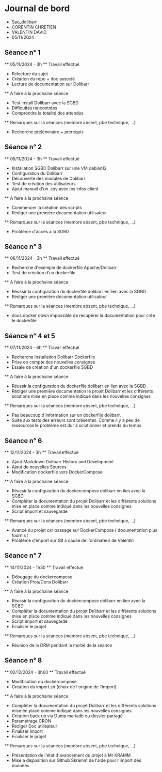 # Journal de bord

* Sae_dolibarr
* CORENTIN CHRETIEN
* VALENTIN DAVID
* 05/11/2024


## Séance n° 1

** 05/11/2024 - 3h
** Travail effectué
* Relecture du sujet
* Création du repo + doc associé
* Lecture de documentation sur Dolibarr
  
** A faire à la prochaine séance
* Test install Dolibarr avec la SGBD
* Difficultés rencontrées
* Comprendre la totalité des attendus
  
** Remarques sur la séances (membre absent, pbe technique, ...)
* Recherche préléminaire + prérequis


## Séance n° 2

** 05/11/2024 - 3h
** Travail effectué
* Installation SGBD Dolibarr sur une VM debian12
* Configuration du Dolibarr
* Découverte des modules de Dolibarr
* Test de création des utilisateurs
* Ajout manuel d'un .csv avec les infos client 
  
** A faire à la prochaine séance
* Commencer la création des scripts
* Rédiger une première documentation utilisateur
  
** Remarques sur la séances (membre absent, pbe technique, ...)
* Problème d'accès à la SGBD

  
## Séance n° 3

** 06/11/2024 - 3h
** Travail effectué
* Recherche d'exemple de dockerfile Apache/Dolibarr
* Test de création d'un dockerfile

** A faire à la prochaine séance
* Réussir la configuration du dockerfile dolibarr en lien avec la SGBD
* Rédiger une première documentation utilisateur
  
** Remarques sur la séances (membre absent, pbe technique, ...)
* docs.docker down impossible de récupérer la documentation pour crée le dockerfile


## Séance n° 4 et 5

** 07/11/2024 - 6h
** Travail effectué
* Recherche Installation Dolibarr Dockerfile
* Prise en compte des nouvelles consignes
* Essaie de création d'un dockerfile SGBD

** A faire à la prochaine séance
* Réussir la configuration du dockerfile dolibarr en lien avec la SGBD
* Rédiger une première documentation le projet Dolibarr et les différents solutions mise en place comme indiqué dans les nouvelles consignes
  
** Remarques sur la séances (membre absent, pbe technique, ...)
* Pas beaucoup d'information sur un dockerfile dolibarr.
* Suite aux tests des erreurs sont présentes. Comme il y a peu de ressources le problème est dur à solutionner et prends du temps.


## Séance n° 6

** 12/11/2024 - 3h
** Travail effectué
* Ajout Markdown Dolibarr History and Development
* Ajout de nouvelles Sources
* Modification dockerfile vers DockerCompose

** A faire à la prochaine séance
* Réussir la configuration du dockercompose dolibarr en lien avec la SGBD
* Compléter la documentation du projet Dolibarr et les différents solutions mise en place comme indiqué dans les nouvelles consignes
* Script import et sauvegarde
  
** Remarques sur la séances (membre absent, pbe technique, ...)
* Avancé du projet car passage sur DockerCompose ( documentation plus fournis )
* Problème d'import sur Git a cause de l'ordinateur de Valentin

## Séance n° 7

** 14/11/2024 - 1h30
** Travail effectué
* Débugage du dockercompose
* Création Pros/Cons Dolibarr

** A faire à la prochaine séance
* Réussir la configuration du dockercompose dolibarr en lien avec la SGBD
* Compléter la documentation du projet Dolibarr et les différents solutions mise en place comme indiqué dans les nouvelles consignes
* Script import et sauvegarde
* Finaliser le projet
  
** Remarques sur la séances (membre absent, pbe technique, ...)
* Réunion de la DRM pendant la moitié de la séance

## Séance n° 8

** 02/12/2024 - 3h00
** Travail effectué
* Modification du dockercompose
* Création du import.sh (choix de l'origine de l'import)


** A faire à la prochaine séance
* Compléter la documentation du projet Dolibarr et les différents solutions mise en place comme indiqué dans les nouvelles consignes
* Création back up via Dump mariadb ou dossier partagé
* Paramétrage CRON 
* Rédiger Doc utilisateur
* Finaliser import
* Finaliser le projet
  
** Remarques sur la séances (membre absent, pbe technique, ...)
* Présentation de l'état d'avancement du projet à Mr KRAMM
* Mise a disposition sur Github Skramm de l'aide pour l'import des données.
